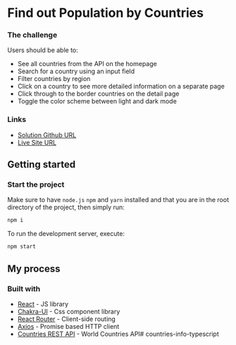 # Find out Population by Countries

### The challenge

Users should be able to:

- See all countries from the API on the homepage
- Search for a country using an input field
- Filter countries by region
- Click on a country to see more detailed information on a separate page
- Click through to the border countries on the detail page
- Toggle the color scheme between light and dark mode

### Links

- [Solution Github URL](https://github.com/harshprajapati8347/country-wise-info-typescript)
- [Live Site URL](https://country-wise-info-typescript.netlify.app)

## Getting started

### Start the project

Make sure to have `node.js` `npm` and `yarn` installed and that you are in the root directory of the project, then simply run:

```bash
npm i
```

To run the development server, execute:

```bash
npm start
```

## My process

### Built with

- [React](https://reactjs.org/) - JS library
- [Chakra-UI](https://chakra-ui.com) - Css component library
- [React Router](https://reactrouter.com/) - Client-side routing
- [Axios](https://axios-http.com/) - Promise based HTTP client
- [Countries REST API](https://restcountries.com/) - World Countries API# countries-info-typescript

